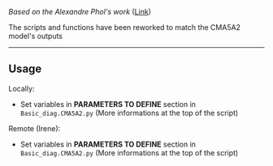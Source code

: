 _Based on the Alexandre Phol's work_ ([Link](https://github.com/alexpohl/genie_basicdiags))

The scripts and functions have been reworked to match the CMA5A2 model's outputs

---

## Usage

Locally:
- Set variables in __PARAMETERS TO DEFINE__ section in `Basic_diag.CMA5A2.py`
(More informations at the top of the script) 

Remote (Irene):
- Set variables in __PARAMETERS TO DEFINE__ section in `Basic_diag.CMA5A2.py`
(More informations at the top of the script) 
